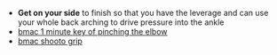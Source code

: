 - **Get on your side** to finish so that you have the leverage and can use your whole back arching to drive pressure into the ankle
- [bmac 1 minute key of pinching the elbow](https://www.youtube.com/watch?v=SxeMsWDppEg)
- [bmac shooto grip](https://www.youtube.com/watch?v=KCvEOJL6VAE)